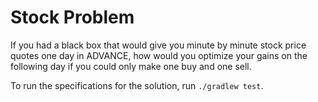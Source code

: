 Stock Problem
=============

If you had a black box that would give you minute by minute stock price quotes one day
in ADVANCE, how would you optimize your gains on the following day if you could only
make one buy and one sell.

To run the specifications for the solution, run `./gradlew test`.
